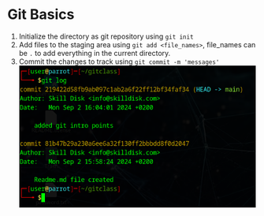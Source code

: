 # Git Basics

1. Initialize the directory as git repository using `git init`
2. Add files to the staging area using `git add <file_names>`, file_names can be `.` to add everything in the current directory.
3. Commit the changes to track using `git commit -m 'messages'`
![git log](images/gitlog.png)
